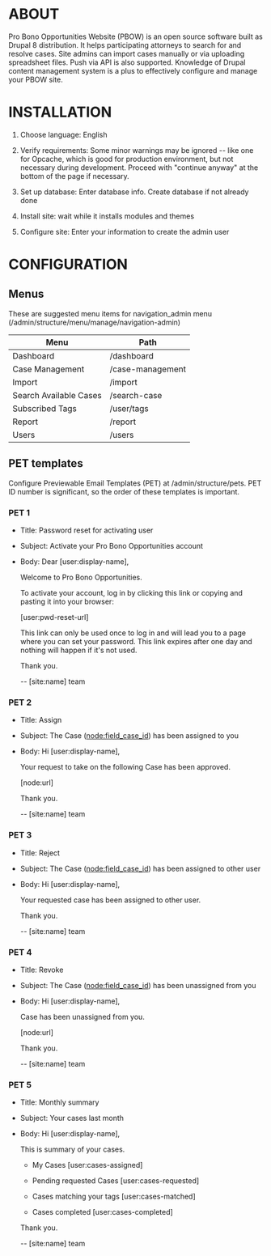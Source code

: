 ABOUT
=====

Pro Bono Opportunities Website (PBOW) is an open source software built as Drupal 8 distribution. It helps participating attorneys to search for and resolve cases. Site admins can import cases manually or via uploading spreadsheet files. Push via API is also supported. Knowledge of Drupal content management system is a plus to effectively configure and manage your PBOW site.


INSTALLATION
============

1. Choose language: English

2. Verify requirements: Some minor warnings may be ignored -- like one for Opcache, which is good for production environment, but not necessary during development. Proceed with "continue anyway" at the bottom of the page if necessary.

3. Set up database: Enter database info. Create database if not already done

4. Install site: wait while it installs modules and themes

5. Configure site: Enter your information to create the admin user


CONFIGURATION
=============

Menus
-----

These are suggested menu items for navigation_admin menu (/admin/structure/menu/manage/navigation-admin)

|          Menu          |       Path       |
|------------------------|------------------|
| Dashboard              | /dashboard       |
| Case Management        | /case-management |
| Import                 | /import          |
| Search Available Cases | /search-case     |
| Subscribed Tags        | /user/tags       |
| Report                 | /report          |
| Users                  | /users           |


PET templates
-------------

Configure Previewable Email Templates (PET) at /admin/structure/pets. PET ID number is significant, so the order of these templates is important.

### PET 1
- Title: Password reset for activating user
- Subject: Activate your Pro Bono Opportunities account
- Body:
  Dear [user:display-name],

  Welcome to Pro Bono Opportunities.

  To activate your account, log in by clicking this link or copying and pasting it into your browser:

  [user:pwd-reset-url]

  This link can only be used once to log in and will lead you to a page where you can set your password. This link expires after one day and nothing will happen if it's not used.

  Thank you.

  -- [site:name] team

### PET 2
- Title: Assign
- Subject: The Case ([node:field_case_id]) has been assigned to you
- Body:
  Hi [user:display-name],

  Your request to take on the following Case has been approved.

  [node:field_case_id]: [node:title]
  [node:url]

  Thank you.

  -- [site:name] team

### PET 3
- Title: Reject
- Subject: The Case ([node:field_case_id]) has been assigned to other user
- Body:
  Hi [user:display-name],

  Your requested case has been assigned to other user.

  [node:field_case_id]: [node:title]

  Thank you.

  -- [site:name] team

### PET 4
- Title: Revoke
- Subject: The Case ([node:field_case_id]) has been unassigned from you
- Body:
  Hi [user:display-name],

  Case has been unassigned from you.

  [node:field_case_id]: [node:title]
  [node:url]

  Thank you.

  -- [site:name] team

### PET 5
- Title: Monthly summary
- Subject: Your cases last month
- Body:
  Hi [user:display-name],

  This is summary of your cases.

  * My Cases
  [user:cases-assigned]

  * Pending requested Cases
  [user:cases-requested]

  * Cases matching your tags
  [user:cases-matched]

  * Cases completed
  [user:cases-completed]

  Thank you.

  -- [site:name] team
